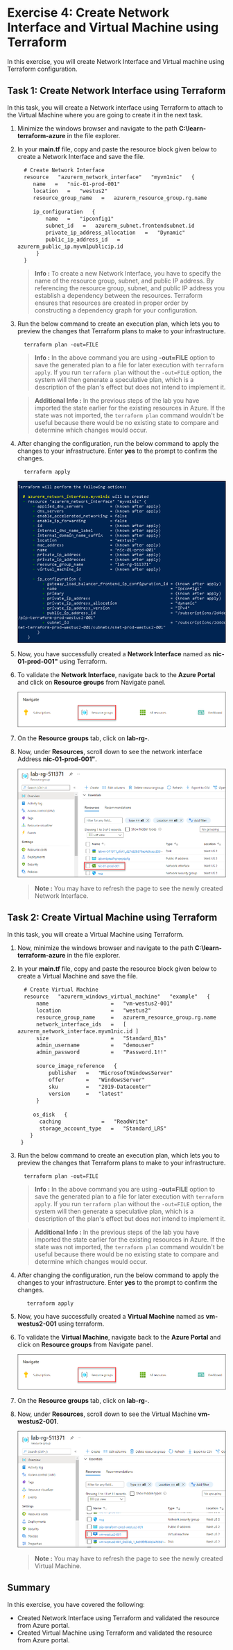 # Exercise 4: Create Network Interface and Virtual Machine using Terraform

In this exercise, you will create Network Interface and Virtual machine using Terraform configuration.


## Task 1: Create Network Interface using Terraform

In this task, you will create a Network interface using Terraform to attach to the Virtual Machine where you are going to create it in the next task.

1. Minimize the windows browser and navigate to the path **C:\learn-terraform-azure** in the file explorer.

1. In your **main.tf** file, copy and paste the resource block given below to create a Network Interface and save the file.

    ```
      # Create Network Interface
      resource   "azurerm_network_interface"   "myvm1nic"   { 
         name   =   "nic-01-prod-001" 
         location   =   "westus2" 
         resource_group_name   =   azurerm_resource_group.rg.name 

         ip_configuration   { 
             name   =   "ipconfig1" 
             subnet_id   =   azurerm_subnet.frontendsubnet.id 
             private_ip_address_allocation   =   "Dynamic" 
             public_ip_address_id   =   azurerm_public_ip.myvm1publicip.id 
          } 
      }
    ```
      >**Info :** To create a new Network Interface, you have to specify the name of the resource group, subnet, and public IP address. By referencing the resource group, subnet, and public IP address you establish a dependency between the resources. Terraform ensures that resources are created in proper order by constructing a dependency graph for your configuration.

1. Run the below command to create an execution plan, which lets you to preview the changes that Terraform plans to make to your infrastructure. 

    ```
      terraform plan -out=FILE
    ```
    
      > **Info :**  In the above command you are using **-out=FILE** option to save the generated plan to a file for later execution with ```terraform apply```. If you run ```terraform plan``` without the ```-out=FILE``` option, the system will then generate a speculative plan, which is a description of the plan's effect but does not intend to implement it.

    >**Additional Info :** In the previous steps of the lab you have imported the state earlier for the existing resources in Azure. If the state was not imported, the ```terraform plan``` command wouldn't be useful because there would be no existing state to compare and determine which changes would occur.


1. After changing the configuration, run the below command to apply the changes to your infrastructure.  Enter **yes** to the prompt to confirm the changes.

    ```
      terraform apply
    ```
    
     ![nic](../Terraform/media/nic1.png)
     
1. Now, you have successfully created a **Network Interface** named as **nic-01-prod-001"** using Terraform.

1. To validate the **Network Interface**, navigate back to the **Azure Portal** and click on **Resource groups** from Navigate panel.

     ![navigate](../Terraform/media/navigate.png)
     
1. On the **Resource groups** tab, click on **lab-rg-<inject key="DeploymentID" enableCopy="false"/>**.

1. Now, under **Resources**, scroll down to see the network interface Address **nic-01-prod-001"**.

    ![myvmnic](../Terraform/media/nicprod.png)
    
    >**Note :** You may have to refresh the page to see the newly created Network Interface.


## Task 2: Create Virtual Machine using Terraform

In this task, you will create a Virtual Machine using Terraform.

     
1. Now, minimize the windows browser and navigate to the path **C:\learn-terraform-azure** in the file explorer.

1. In your **main.tf** file, copy and paste the resource block given below to create a Virtual Machine and save the file.

    ```
      # Create Virtual Machine
      resource   "azurerm_windows_virtual_machine"   "example"   { 
          name                    =   "vm-westus2-001"   
          location                =   "westus2" 
          resource_group_name     =   azurerm_resource_group.rg.name 
          network_interface_ids   =   [ azurerm_network_interface.myvm1nic.id ] 
          size                    =   "Standard_B1s" 
          admin_username          =   "demouser" 
          admin_password          =   "Password.1!!" 

          source_image_reference   { 
              publisher   =   "MicrosoftWindowsServer" 
              offer       =   "WindowsServer" 
              sku         =   "2019-Datacenter" 
              version     =   "latest" 
          } 

         os_disk   { 
           caching             =   "ReadWrite" 
           storage_account_type   =   "Standard_LRS" 
        } 
     }
    ```
    
1. Run the below command to create an execution plan, which lets you to preview the changes that Terraform plans to make to your infrastructure. 

    ```
      terraform plan -out=FILE
    ```
    
      > **Info :**  In the above command you are using **-out=FILE** option to save the generated plan to a file for later execution with ```terraform apply```. If you run ```terraform plan``` without the ```-out=FILE``` option, the system will then generate a speculative plan, which is a description of the plan's effect but does not intend to implement it.

    >**Additional Info :** In the previous steps of the lab you have imported the state earlier for the existing resources in Azure. If the state was not imported, the ```terraform plan``` command wouldn't be useful because there would be no existing state to compare and determine which changes would occur.

1. After changing the configuration, run the below command to apply the changes to your infrastructure.  Enter **yes** to the prompt to confirm the changes.

    ```
       terraform apply
    ```
    
1. Now, you have successfully created a **Virtual Machine** named as **vm-westus2-001** using terraform.

1. To validate the **Virtual Machine**, navigate back to the **Azure Portal** and click on **Resource groups** from Navigate panel.

    ![navigate](../Terraform/media/navigate.png)

1. On the **Resource groups** tab, click on **lab-rg-<inject key="DeploymentID" enableCopy="false"/>**.

1. Now, under **Resources**, scroll down to see the Virtual Machine **vm-westus2-001**.

    ![myvm1](../Terraform/media/vm.png)
    
    >**Note :** You may have to refresh the page to see the newly created Virtual Machine.
    
    
## Summary

In this exercise, you have covered the following:

  - Created Network Interface using Terraform and validated the resource from Azure portal.
  - Created Virtual Machine using Terraform and validated the resource from Azure portal.
